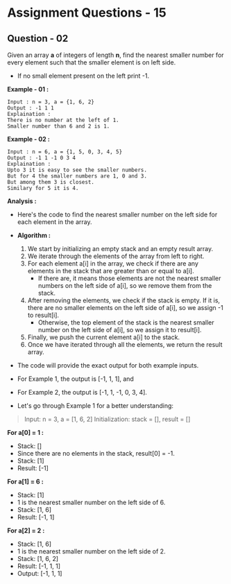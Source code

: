 # **Assignment Questions - 15**
## **Question - 02**

Given an array **a** of integers of length **n**, find the nearest smaller number for every element such that the smaller element is on left side.
- If no small element present on the left print -1.

**Example - 01 :**
```
Input : n = 3, a = {1, 6, 2}
Output : -1 1 1
Explaination : 
There is no number at the left of 1. 
Smaller number than 6 and 2 is 1.
```

**Example - 02 :**
```
Input : n = 6, a = {1, 5, 0, 3, 4, 5}
Output : -1 1 -1 0 3 4
Explaination : 
Upto 3 it is easy to see the smaller numbers. 
But for 4 the smaller numbers are 1, 0 and 3. 
But among them 3 is closest. 
Similary for 5 it is 4.
```

**Analysis :**
- Here's the code to find the nearest smaller number on the left side for each element in the array.
- **Algorithm :**
    1. We start by initializing an empty stack and an empty result array.
    2. We iterate through the elements of the array from left to right.
    3. For each element a[i] in the array, we check if there are any elements in the stack that are greater than or equal to a[i]. 
        - If there are, it means those elements are not the nearest smaller numbers on the left side of a[i], so we remove them from the stack.
    4. After removing the elements, we check if the stack is empty. If it is, there are no smaller elements on the left side of a[i], so we assign -1 to result[i]. 
        - Otherwise, the top element of the stack is the nearest smaller number on the left side of a[i], so we assign it to result[i].
    5. Finally, we push the current element a[i] to the stack.
    6. Once we have iterated through all the elements, we return the result array.
- The code will provide the exact output for both example inputs. 
- For Example 1, the output is [-1, 1, 1], and 
- For Example 2, the output is [-1, 1, -1, 0, 3, 4].

- Let's go through Example 1 for a better understanding:

>Input: n = 3, a = [1, 6, 2]
>Initialization: stack = [], result = []

**For a[0] = 1 :**
- Stack: []
- Since there are no elements in the stack, result[0] = -1.
- Stack: [1]
- Result: [-1]

**For a[1] = 6 :**
- Stack: [1]
- 1 is the nearest smaller number on the left side of 6.
- Stack: [1, 6]
- Result: [-1, 1]

**For a[2] = 2 :**
- Stack: [1, 6]
- 1 is the nearest smaller number on the left side of 2.
- Stack: [1, 6, 2]
- Result: [-1, 1, 1]
- Output: [-1, 1, 1]